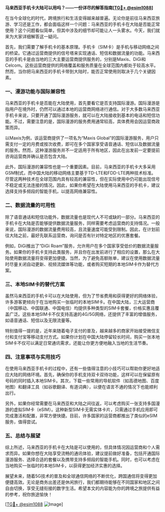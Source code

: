 **马来西亚手机卡大陆可以用吗？——一份详尽的解答指南[[TG💪+ @esim1088](https://t.me/s/esim1088)]**

在当今全球化的时代，跨境旅行和生活变得越来越普遍。无论你是前往马来西亚旅游、学习还是工作，都会面临这样一个问题：马来西亚的手机卡在大陆是否能正常使用？这个问题看似简单，但其中涉及的细节却可能让人一头雾水。今天，我们就来为大家详细解答这一疑问。

首先，我们需要了解手机卡的基本原理。手机卡（SIM卡）是手机与移动网络之间的桥梁。它通过运营商提供的信号塔来实现通话、短信和数据流量的功能。马来西亚的手机卡是由当地的三大主要运营商提供服务的，分别是Maxis、DiGi和Celcom。这些运营商提供的网络覆盖和服务质量在全球范围内都处于较高水平。然而，当你把马来西亚的手机卡带到大陆时，能否正常使用则取决于几个关键因素。

### **一、漫游功能与国际兼容性**

马来西亚的手机卡是否能在大陆使用，首先要看它是否支持国际漫游。国际漫游是指用户在境外时，仍然可以通过本地的运营商网络进行通信。对于大多数马来西亚手机卡来说，只要开通了国际漫游服务，就可以在大陆接收到基本的电话和短信功能。不过，需要注意的是，国际漫游的服务费用通常较高，具体费用会因运营商政策而异。

以Maxis为例，该运营商提供了一项名为“Maxis Global”的国际漫游服务，用户只需支付一定的月费或按次收费，即可在多个国家享受语音通话、短信以及数据流量的服务。然而，这种漫游服务并不一定适用于所有地区，因此在出发前一定要提前咨询运营商并确认是否包含大陆。

此外，国际漫游的兼容性也是一个重要因素。目前，马来西亚的手机卡大多采用GSM制式，而中国大陆的移动网络主要基于TD-LTE和FDD-LTE两种技术标准。尽管这两种技术在全球范围内具有较高的兼容性，但在实际使用中仍可能出现信号不稳定或无法连接的情况。因此，如果你希望在大陆使用马来西亚的手机卡，建议选择支持多频段的智能手机，以提高网络兼容性。

### **二、数据流量的可用性**

除了语音通话和短信功能外，数据流量也是现代人不可或缺的一部分。马来西亚的手机卡在大陆是否能够提供数据流量服务，同样需要考虑运营商的支持情况。一般来说，国际漫游的数据流量费用较高，且流量速度可能受到限制。因此，在计划前往大陆之前，最好先联系运营商，询问是否有针对特定地区的优惠套餐。

例如，DiGi推出了“DiGi Roam”服务，允许用户在多个国家享受低价的数据流量服务。如果你的手机卡支持此类服务，并且你在出发前进行了相应的设置，那么在大陆使用数据流量将变得更加便捷。当然，为了避免高额账单，建议在使用数据流量时尽量关闭自动更新、视频流媒体等功能，或者购买短期的本地SIM卡作为替代方案。

### **三、本地SIM卡的替代方案**

虽然马来西亚的手机卡可以在大陆使用，但为了节省费用和获得更好的网络体验，许多游客更倾向于在当地购买一张临时的本地SIM卡。在中国大陆，三大运营商（中国移动、中国联通、中国电信）均提供多种类型的SIM卡套餐，价格实惠且覆盖广泛。这些本地SIM卡不仅支持高速的4G/5G网络，还提供了丰富的增值服务，如语音通话、短信以及无限流量等。

特别值得一提的是，近年来随着电子支付的普及，越来越多的商家开始接受微信支付和支付宝等移动支付方式。如果你计划在中国大陆停留较长时间，购买一张本地SIM卡不仅可以满足日常通讯需求，还能让你更方便地融入当地的生活节奏。

### **四、注意事项与实用技巧**

在使用马来西亚手机卡的过程中，还有一些值得注意的小技巧可以帮助你更好地适应大陆的网络环境。首先，确保你的手机支持双卡双待功能，这样可以在保留原有号码的同时插入本地SIM卡。其次，下载一些常用的导航软件（如高德地图、百度地图）和翻译工具（如谷歌翻译、有道词典），以便在语言不通的情况下也能顺利出行。

另外，如果你经常需要在马来西亚和大陆之间往返，可以考虑购买一张支持多国漫游的虚拟SIM卡（eSIM）。这种新型SIM卡无需实体卡片，只需通过手机应用即可完成激活和配置，非常方便快捷。目前，许多国家的运营商都推出了类似的eSIM服务，值得尝试。

### **五、总结与展望**

综上所述，马来西亚的手机卡在大陆是可以使用的，但具体情况因运营商和个人需求而异。如果你想在大陆享受流畅的通讯体验，建议提前做好准备，包括开通国际漫游服务、选择合适的套餐以及携带支持多频段的智能手机。同时，也可以考虑在当地购买一张临时的本地SIM卡，以获得更加经济实惠的选择。

展望未来，随着5G技术的普及和全球通信网络的不断优化，跨国通信将变得更加便捷高效。无论是商务出差还是休闲旅行，我们都期待能够在不同国家和地区之间自由切换，享受无缝衔接的数字生活。希望本文的内容能为你的跨境之旅提供有益的参考，祝你旅途愉快！

[[TG💪+ @esim1088](https://t.me/s/esim1088) ![Image](https://i.postimg.cc/4NQfJmqS/Snipaste-2025-05-13-00-14-12.png)]